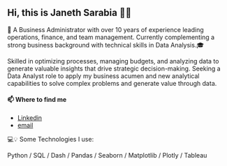 ## Hi, this is Janeth Sarabia 🍵👋

<!--
**JaneSarabiaC/JaneSarabiaC** is a ✨ _special_ ✨ repository because its `README.md` (this file) appears on your GitHub profile.-->

🌻 A Business Administrator with over 10 years of experience leading operations, finance, and team management. Currently complementing a strong business background with technical skills in Data Analysis.🎓

Skilled in optimizing processes, managing budgets, and analyzing data to generate valuable insights that drive strategic decision-making. Seeking a Data Analyst role to apply my business acumen and new analytical capabilities to solve complex problems and generate value through data.

#### 📫 Where to find me

- [Linkedin](www.linkedin.com/in/janethsarabiac)
- [email](janeth.sarabiac@gmail.com)

💻💡 Some Technologies I use:
  
Python / SQL / Dash / Pandas / Seaborn / Matplotlib / Plotly / Tableau


